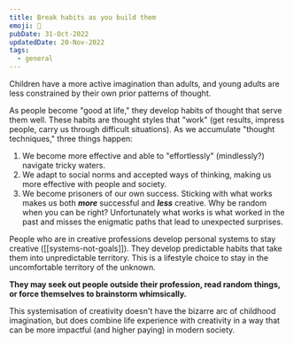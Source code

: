 ```yaml
---
title: Break habits as you build them
emoji: 🧠
pubDate: 31-Oct-2022
updatedDate: 20-Nov-2022
tags:
  - general
---
```


Children have a more active imagination than adults, and young adults are less constrained by their own prior patterns of thought.

As people become "good at life," they develop habits of thought that serve them well. These habits are thought styles that "work" (get results, impress people, carry us through difficult situations). As we accumulate "thought techniques," three things happen:

1.  We become more effective and able to "effortlessly" (mindlessly?) navigate tricky waters.
2.  We adapt to social norms and accepted ways of thinking, making us more effective with people and society.
3.  We become prisoners of our own success. Sticking with what works makes us both _**more**_ successful and _**less**_ creative. Why be random when you can be right? Unfortunately what works is what worked in the past and misses the enigmatic paths that lead to unexpected surprises.

People who are in creative professions develop personal systems to stay creative ([[systems-not-goals]]). They develop predictable habits that take them into unpredictable territory. This is a lifestyle choice to stay in the uncomfortable territory of the unknown. 

**They may seek out people outside their profession, read random things, or force themselves to brainstorm whimsically.** 

This systemisation of creativity doesn't have the bizarre arc of childhood imagination, but does combine life experience with creativity in a way that can be more impactful (and higher paying) in modern society.